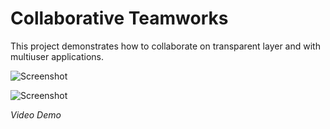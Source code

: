 # Collaborative Teamworks

This project demonstrates how to collaborate on transparent layer and with multiuser applications.

![Screenshot](TeamworksLogo.jpg)

![Screenshot](Screenshot.jpg)

*Video Demo*    

